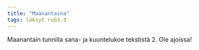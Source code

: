 ```yaml
---
title: "Maanantaina"
tags: läksyt rub3.3
---
```


Maanantain tunnilla sana- ja kuuntelukoe tekstistä 2. Ole ajoissa!